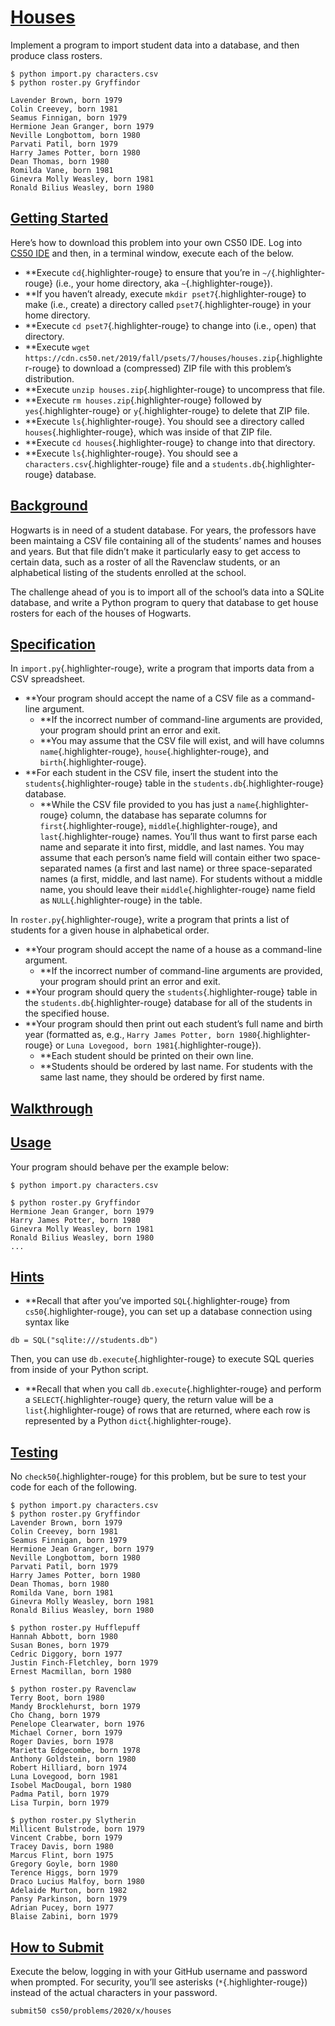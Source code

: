 # [Houses](https://cs50.harvard.edu/x/2020/psets/7/houses/#houses)

Implement a program to import student data into a database, and then
produce class rosters.

```{.highlight}
$ python import.py characters.csv
$ python roster.py Gryffindor

Lavender Brown, born 1979
Colin Creevey, born 1981
Seamus Finnigan, born 1979
Hermione Jean Granger, born 1979
Neville Longbottom, born 1980
Parvati Patil, born 1979
Harry James Potter, born 1980
Dean Thomas, born 1980
Romilda Vane, born 1981
Ginevra Molly Weasley, born 1981
Ronald Bilius Weasley, born 1980
```

## [Getting Started](https://cs50.harvard.edu/x/2020/psets/7/houses/#getting-started)

Here’s how to download this problem into your own CS50 IDE. Log into
[CS50 IDE](https://ide.cs50.io/) and then, in a terminal window, execute
each of the below.

- \*\*Execute `cd`{.highlighter-rouge} to ensure that you’re in
  `~/`{.highlighter-rouge} (i.e., your home directory, aka
  `~`{.highlighter-rouge}).
- \*\*If you haven’t already, execute `mkdir pset7`{.highlighter-rouge}
  to make (i.e., create) a directory called
  `pset7`{.highlighter-rouge} in your home directory.
- \*\*Execute `cd pset7`{.highlighter-rouge} to change into (i.e., open)
  that directory.
- \*\*Execute
  `wget https://cdn.cs50.net/2019/fall/psets/7/houses/houses.zip`{.highlighter-rouge}
  to download a (compressed) ZIP file with this problem’s
  distribution.
- \*\*Execute `unzip houses.zip`{.highlighter-rouge} to uncompress that
  file.
- \*\*Execute `rm houses.zip`{.highlighter-rouge} followed by
  `yes`{.highlighter-rouge} or `y`{.highlighter-rouge} to delete that
  ZIP file.
- \*\*Execute `ls`{.highlighter-rouge}. You should see a directory
  called `houses`{.highlighter-rouge}, which was inside of that ZIP
  file.
- \*\*Execute `cd houses`{.highlighter-rouge} to change into that
  directory.
- \*\*Execute `ls`{.highlighter-rouge}. You should see a
  `characters.csv`{.highlighter-rouge} file and a
  `students.db`{.highlighter-rouge} database.

## [Background](https://cs50.harvard.edu/x/2020/psets/7/houses/#background)

Hogwarts is in need of a student database. For years, the professors
have been maintaing a CSV file containing all of the students’ names and
houses and years. But that file didn’t make it particularly easy to get
access to certain data, such as a roster of all the Ravenclaw students,
or an alphabetical listing of the students enrolled at the school.

The challenge ahead of you is to import all of the school’s data into a
SQLite database, and write a Python program to query that database to
get house rosters for each of the houses of Hogwarts.

## [Specification](https://cs50.harvard.edu/x/2020/psets/7/houses/#specification)

In `import.py`{.highlighter-rouge}, write a program that imports data
from a CSV spreadsheet.

- \*\*Your program should accept the name of a CSV file as a
  command-line argument.
  - \*\*If the incorrect number of command-line arguments are
    provided, your program should print an error and exit.
  - \*\*You may assume that the CSV file will exist, and will have
    columns `name`{.highlighter-rouge}, `house`{.highlighter-rouge},
    and `birth`{.highlighter-rouge}.
- \*\*For each student in the CSV file, insert the student into the
  `students`{.highlighter-rouge} table in the
  `students.db`{.highlighter-rouge} database.
  - \*\*While the CSV file provided to you has just a
    `name`{.highlighter-rouge} column, the database has separate
    columns for `first`{.highlighter-rouge},
    `middle`{.highlighter-rouge}, and `last`{.highlighter-rouge}
    names. You’ll thus want to first parse each name and separate it
    into first, middle, and last names. You may assume that each
    person’s name field will contain either two space-separated
    names (a first and last name) or three space-separated names (a
    first, middle, and last name). For students without a middle
    name, you should leave their `middle`{.highlighter-rouge} name
    field as `NULL`{.highlighter-rouge} in the table.

In `roster.py`{.highlighter-rouge}, write a program that prints a list
of students for a given house in alphabetical order.

- \*\*Your program should accept the name of a house as a command-line
  argument.
  - \*\*If the incorrect number of command-line arguments are
    provided, your program should print an error and exit.
- \*\*Your program should query the `students`{.highlighter-rouge} table
  in the `students.db`{.highlighter-rouge} database for all of the
  students in the specified house.
- \*\*Your program should then print out each student’s full name and
  birth year (formatted as, e.g.,
  `Harry James Potter, born 1980`{.highlighter-rouge} or
  `Luna Lovegood, born 1981`{.highlighter-rouge}).
  - \*\*Each student should be printed on their own line.
  - \*\*Students should be ordered by last name. For students with the
    same last name, they should be ordered by first name.

## [Walkthrough](https://cs50.harvard.edu/x/2020/psets/7/houses/#walkthrough)

## [Usage](https://cs50.harvard.edu/x/2020/psets/7/houses/#usage)

Your program should behave per the example below:

```{.highlight}
$ python import.py characters.csv
```

```{.highlight}
$ python roster.py Gryffindor
Hermione Jean Granger, born 1979
Harry James Potter, born 1980
Ginevra Molly Weasley, born 1981
Ronald Bilius Weasley, born 1980
...
```

## [Hints](https://cs50.harvard.edu/x/2020/psets/7/houses/#hints)

- \*\*Recall that after you’ve imported `SQL`{.highlighter-rouge} from
  `cs50`{.highlighter-rouge}, you can set up a database connection
  using syntax like

```{.highlight}
db = SQL("sqlite:///students.db")
```

Then, you can use `db.execute`{.highlighter-rouge} to execute SQL
queries from inside of your Python script.

- \*\*Recall that when you call `db.execute`{.highlighter-rouge} and
  perform a `SELECT`{.highlighter-rouge} query, the return value will
  be a `list`{.highlighter-rouge} of rows that are returned, where
  each row is represented by a Python `dict`{.highlighter-rouge}.

## [Testing](https://cs50.harvard.edu/x/2020/psets/7/houses/#testing)

No `check50`{.highlighter-rouge} for this problem, but be sure to test
your code for each of the following.

```{.highlight}
$ python import.py characters.csv
$ python roster.py Gryffindor
Lavender Brown, born 1979
Colin Creevey, born 1981
Seamus Finnigan, born 1979
Hermione Jean Granger, born 1979
Neville Longbottom, born 1980
Parvati Patil, born 1979
Harry James Potter, born 1980
Dean Thomas, born 1980
Romilda Vane, born 1981
Ginevra Molly Weasley, born 1981
Ronald Bilius Weasley, born 1980

$ python roster.py Hufflepuff
Hannah Abbott, born 1980
Susan Bones, born 1979
Cedric Diggory, born 1977
Justin Finch-Fletchley, born 1979
Ernest Macmillan, born 1980

$ python roster.py Ravenclaw
Terry Boot, born 1980
Mandy Brocklehurst, born 1979
Cho Chang, born 1979
Penelope Clearwater, born 1976
Michael Corner, born 1979
Roger Davies, born 1978
Marietta Edgecombe, born 1978
Anthony Goldstein, born 1980
Robert Hilliard, born 1974
Luna Lovegood, born 1981
Isobel MacDougal, born 1980
Padma Patil, born 1979
Lisa Turpin, born 1979

$ python roster.py Slytherin
Millicent Bulstrode, born 1979
Vincent Crabbe, born 1979
Tracey Davis, born 1980
Marcus Flint, born 1975
Gregory Goyle, born 1980
Terence Higgs, born 1979
Draco Lucius Malfoy, born 1980
Adelaide Murton, born 1982
Pansy Parkinson, born 1979
Adrian Pucey, born 1977
Blaise Zabini, born 1979
```

## [How to Submit](https://cs50.harvard.edu/x/2020/psets/7/houses/#how-to-submit)

Execute the below, logging in with your GitHub username and password
when prompted. For security, you’ll see asterisks
(`*`{.highlighter-rouge}) instead of the actual characters in your
password.

```{.highlight}
submit50 cs50/problems/2020/x/houses
```
